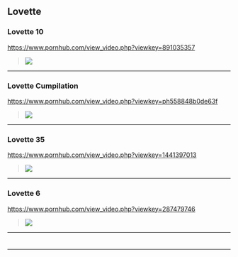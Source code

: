 ## Lovette
### Lovette 10
https://www.pornhub.com/view_video.php?viewkey=891035357
>![](https://ci.phncdn.com/videos/201307/11/14638592/original/(m=ecuKGgaaaa)(mh=G4V5O2gIjXaOiyCN)5.jpg)
---
### Lovette Cumpilation
https://www.pornhub.com/view_video.php?viewkey=ph558848b0de63f
>![](https://ci.phncdn.com/videos/201506/22/51102371/original/(m=ecuKGgaaaa)(mh=Ajk3-YDdRe1CvK9S)1.jpg)
---
### Lovette 35
https://www.pornhub.com/view_video.php?viewkey=1441397013
>![](https://ci.phncdn.com/videos/201307/11/14639762/original/(m=ecuKGgaaaa)(mh=pHCfKeV9b9UFVLw4)11.jpg)
---
### Lovette 6
https://www.pornhub.com/view_video.php?viewkey=287479746
>![](https://ci.phncdn.com/videos/201307/11/14638512/original/(m=ecuKGgaaaa)(mh=nAbqu7HHG8IULYVb)13.jpg)
---
### 

>![]()
---
